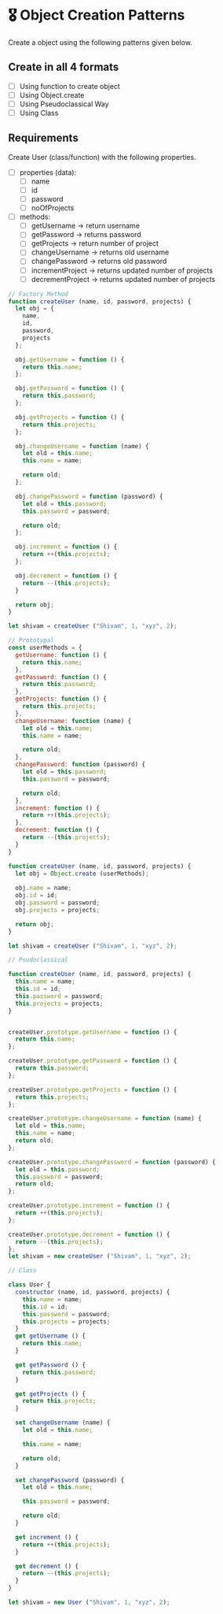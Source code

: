 # 🎖 Object Creation Patterns

Create a object using the following patterns given below.
## Create in all 4 formats
 * [ ] Using function to create object
 * [ ] Using Object.create
 * [ ] Using Pseudoclassical Way
 * [ ] Using Class

## Requirements
Create User (class/function) with the following properties.
* [ ] properties (data):
    * [ ] name
    * [ ] id
    * [ ] password
    * [ ] noOfProjects
* [ ] methods:
    * [ ] getUsername -> return username
    * [ ] getPassword -> returns password
    * [ ] getProjects -> return number of project
    * [ ] changeUsername -> returns old username
    * [ ] changePassword -> returns old password
    * [ ] incrementProject -> returns updated number of projects
    * [ ] decrementProject -> returns updated number of projects
```js
// Factory Method
function createUser (name, id, password, projects) {
  let obj = {
    name,
    id,
    password,
    projects
  };

  obj.getUsername = function () {
    return this.name;
  };

  obj.getPassword = function () {
    return this.password;
  };

  obj.getProjects = function () {
    return this.projects;
  };

  obj.changeUsername = function (name) {
    let old = this.name;
    this.name = name;

    return old;
  };

  obj.changePassword = function (password) {
    let old = this.password;
    this.password = password;

    return old;
  };

  obj.increment = function () {
    return ++(this.projects);
  };

  obj.decrement = function () {
    return --(this.projects);
  }

  return obj;
}

let shivam = createUser ("Shivam", 1, "xyz", 2);

// Prototypal
const userMethods = {
  getUsername: function () {
    return this.name;
  },
  getPassword: function () {
    return this.password;
  },
  getProjects: function () {
    return this.projects;
  },
  changeUsername: function (name) {
    let old = this.name;
    this.name = name;

    return old; 
  },
  changePassword: function (password) {
    let old = this.password;
    this.password = password;

    return old;
  },
  increment: function () {
    return ++(this.projects);
  },
  decrement: function () {
    return --(this.projects);
  }
}

function createUser (name, id, password, projects) {
  let obj = Object.create (userMethods);
  
  obj.name = name;
  obj.id = id;
  obj.password = password;
  obj.projects = projects;

  return obj;
}

let shivam = createUser ("Shivam", 1, "xyz", 2);

// Psudoclassical

function createUser (name, id, password, projects) {
  this.name = name;
  this.id = id;
  this.password = password;
  this.projects = projects;
}


createUser.prototype.getUsername = function () {
  return this.name;
};

createUser.prototype.getPassword = function () {
  return this.password;
};

createUser.prototype.getProjects = function () {
  return this.projects;
};

createUser.prototype.changeUsername = function (name) {
  let old = this.name;
  this.name = name;
  return old;
};

createUser.prototype.changePassword = function (password) {
  let old = this.password;
  this.password = password;
  return old;
};

createUser.prototype.increment = function () {
  return ++(this.projects);
};

createUser.prototype.decrement = function () {
  return --(this.projects);
};
let shivam = new createUser ("Shivam", 1, "xyz", 2);

// Class

class User {
  constructor (name, id, password, projects) {
    this.name = name;
    this.id = id;
    this.password = password;
    this.projects = projects;
  }
  get getUsername () {
    return this.name;
  }

  get getPassword () {
    return this.password;
  }

  get getProjects () {
    return this.projects;
  }

  set changeUsername (name) {
    let old = this.name;

    this.name = name;

    return old;
  }

  set changePassword (password) {
    let old = this.name;

    this.password = password;

    return old;
  }

  get increment () {
    return ++(this.projects);
  }

  get decrement () {
    return --(this.projects);
  }
}

let shivam = new User ("Shivam", 1, "xyz", 2);
```